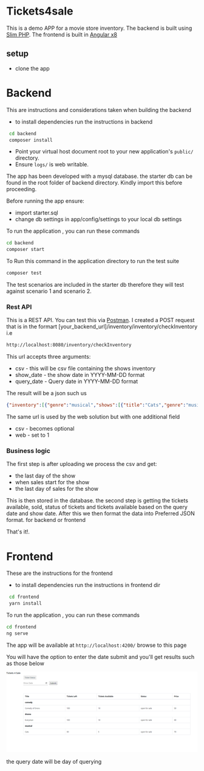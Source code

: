 # Tickets4sale

This is a demo APP for a movie store inventory. The backend is built using [Slim PHP](http://www.slimframework.com/).
The frontend is built in [Angular x8](https://angular.io/)

## setup

* clone the app

# Backend

This are instructions and considerations taken when building the backend

* to install dependencies run the instructions in backend
```bash
 cd backend
 composer install
```

* Point your virtual host document root to your new application's `public/` directory.
* Ensure `logs/` is web writable.

The app has been developed with a mysql database. the starter db can be found in
the root folder of backend directory. Kindly import this before proceeding.

Before running the app ensure:
* import starter.sql
* change db settings in app/config/settings to your local db settings

To run the application , you can run these commands 

```bash
cd backend
composer start
```

To Run this command in the application directory to run the test suite

```bash
composer test
```

The test scenarios are included in the starter db therefore they will test against
scenario 1 and scenario 2.

### Rest API

This is a REST API. You can test this via [Postman](https://www.getpostman.com/).
I created a POST request that is in the formart [your_backend_url]/inventory/inventory/checkInventory
i.e
```bash
http://localhost:8080/inventory/checkInventory
```
This url accepts three arguments:
* csv - this will be csv file containing the shows inventory
* show_date - the show date in YYYY-MM-DD format
* query_date - Query date in YYYY-MM-DD format

The result will be a json such us
```json
{"inventory":[{"genre":"musical","shows":[{"title":"Cats","genre":"musical","tickets_left":50,"tickets_available":5,"status":"open for sale"}]},{"genre":"comedy","shows":[{"title":"Comedy of Errors","genre":"comedy","tickets_left":100,"tickets_available":10,"status":"open for sale"}]},{"genre":"drama","shows":[{"title":"Everyman","genre":"drama","tickets_left":100,"tickets_available":10,"status":"open for sale"}]}]}
```

The same url is used by the web solution but with one additional field
* csv - becomes optional
* web - set to 1

### Business logic

The first step is after uploading we process the csv and get:
* the last day of the show
* when sales start for the show
* the last day of sales for the show

This is then stored in the database. the second step is getting the tickets available, sold, status of tickets
and tickets available based on the query date and show date. After this we then format the data into Preferred 
JSON format. for backend or frontend  


That's it!.

# Frontend

These are the instructions for the frontend

* to install dependencies run the instructions in frontend dir
```bash
 cd frontend
 yarn install
```

To run the application , you can run these commands 

```bash
cd frontend
ng serve
```

The app will be available at `http://localhost:4200/` browse to this page

You will have the option to enter the date submit and you'll get results
such as those below

![alt text](https://github.com/Ihure/tickets4sale/blob/master/frontend/sc2.PNG)

the query date will be day of querying
